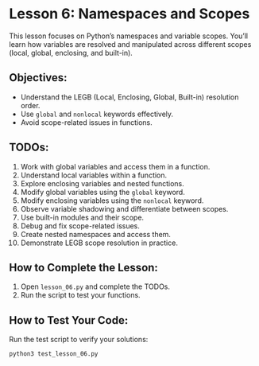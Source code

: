 # Lesson 6: Namespaces and Scopes

This lesson focuses on Python’s namespaces and variable scopes. You’ll learn how variables are resolved and manipulated across different scopes (local, global, enclosing, and built-in).

## Objectives:
- Understand the LEGB (Local, Enclosing, Global, Built-in) resolution order.
- Use `global` and `nonlocal` keywords effectively.
- Avoid scope-related issues in functions.

## TODOs:
1. Work with global variables and access them in a function.
2. Understand local variables within a function.
3. Explore enclosing variables and nested functions.
4. Modify global variables using the `global` keyword.
5. Modify enclosing variables using the `nonlocal` keyword.
6. Observe variable shadowing and differentiate between scopes.
7. Use built-in modules and their scope.
8. Debug and fix scope-related issues.
9. Create nested namespaces and access them.
10. Demonstrate LEGB scope resolution in practice.

## How to Complete the Lesson:
1. Open `lesson_06.py` and complete the TODOs.
2. Run the script to test your functions.

## How to Test Your Code:
Run the test script to verify your solutions:

```bash
python3 test_lesson_06.py
